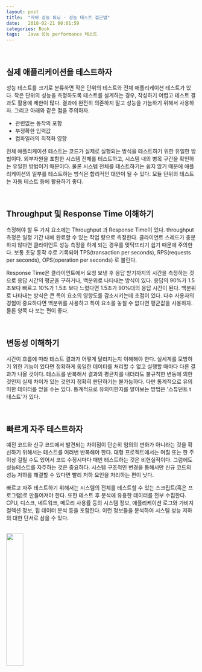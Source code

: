 ```yaml
---
layout: post
title:  "자바 성능 튜닝 - 성능 테스트 접근법"
date:   2018-02-21 00:01:59
categories: Book
tags:	Java 성능 performance 테스트  
---
```



<br/> 

## 실제 애플리케이션을 테스트하자

성능 테스트를 크기로 분류하면 작은 단위의 테스트와 전체 애플리케이션 테스트가 있다. 작은 단위의 성능을 측정하도록 테스트를 설계하는 경우, 작성하기 어렵고 테스트 결과도 활용에 제한이 많다. 결과에 완전히 의존하지 말고 성능을 가늠하기 위해서 사용하자. 그리고 아래와 같은 점을 주의하자. 

- 관련없는 동작의 포함
- 부정확한 입력값
- 컴파일러의 최적화 영향

전체 애플리케이션 테스트는 코드가 실제로 실행되는 방식을 테스트하기 위한 유일한 방법이다. 외부자원을 포함한 시스템 전체를 테스트하고, 시스템 내의 병목 구간을 확인하는 유일한 방법이기 때문이다. 물론 시스템 전체를 테스트하기는 쉽지 않기 때문에 애플리케이션의 일부를 테스트하는 방식은 합리적인 대안이 될 수 있다. 모듈 단위의 테스트는 자동 테스트 등에 활용하기 좋다. 

<br/> 

## Throughput 및 Response Time 이해하기
측정해야 할 두 가지 요소에는 Throughput 과 Response Time이 있다. throughput 측정은 일정 기간 내에 완료할 수 있는 작업 량으로 측정한다. 클라이언트 스레드가 충분하지 않다면 클라이언트 성능 측정을 하게 되는 경우를 맞닥뜨리기 쉽기 때문에 주의한다. 보통 초당 동작 수로 기록되어  TPS(transaction per seconds), RPS(requests per seconds), OPS(operation per seconds) 로 불린다. 

Response Time은 클라이언트에서 요청 보낸 후 응답 받기까지의 시간을 측정하는 것으로 응답 시간의 평균을 구하거나, 백분위로 나타내는 방식이 있다. 응답의 90%가 1.5초보다 빠르고 10%가 1.5초 보다 느렸다면 1.5초가 90%대의 응답 시간이 된다. 백분위로 나타내는 방식은 큰 특이 요소의 영향도를 감소시키는데 초점이 있다. 다수 사용자의 경험이 중요하다면 백분위를 사용하고 특이 요소를 놓칠 수 없다면 평균값을 사용하자. 물론 양쪽 다 보는 편이 좋다. 

<br/> 

## 변동성 이해하기
시간이 흐름에 따라 테스트 결과가 어떻게 달라지는지 이해해야 한다. 실세계를 모방하기 위한 기능이 있다면 정확하게 동일한 데이터를 처리할 수 없고 실행할 때마다 다른 결과가 나올 것이다. 테스트를 반복해서 결과의 평균치를 내더라도 불규칙한 변동에 의한 것인지 실제 차이가 있는 것인지 정확히 판단하기는 불가능하다. 다만 통계적으로 유의미한 데이터를 얻을 수는 있다. 통계적으로 유의미한지를 알아보는 방법은 '스튜던트 t 테스트'가 있다. 

<br/> 

## 빠르게 자주 테스트하자
예전 코드와 신규 코드에서 발견되는 차이점이 단순히 임의의 변화가 아니라는 것을 확신하기 위해서는 테스트를 여러번 반복해야 한다. 대형 프로젝트에서는 며칠 또는 한 주 이상 걸릴 수도 있어서 코드 수정시마다 매번 테스트하는 것은 비현실적이다. 그럼에도 성능테스트를 자주하는 것은 중요하다. 시스템 구조적인 변경을 통해서만 신규 코드의 성능 저하를 해결할 수 있다면 빨리 저하 요인을 처리하는 편이 낫다.

빠르고 자주 테스트하기 위해서는 시스템의 전체를 테스트할 수 있는 스크립트(혹은 프로그램)로 만들어져야 한다. 또한 테스트 후 분석에 유용한 데이터를 전부 수집한다. CPU, 디스크, 네트워크, 메모리 사용률 등의 시스템 정보, 애플리케이션 로그와 가비지컬렉션 정보, 힙 데이터 분석 등을 포함한다. 이런 정보들을 분석하여 시스템 성능 저하의 대한 단서로 삼을 수 있다. 

<br/>

<a href="http://www.aladin.co.kr/shop/wproduct.aspx?ItemId=79248318">
  <img class="book" style="width: 30%; height: 30%" src="http://image.aladin.co.kr/product/7924/83/cover/k542434036_1.jpg"/>
</a>

 
